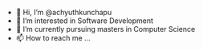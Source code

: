 - 👋 Hi, I’m @achyuthkunchapu
- 👀 I’m interested in Software Development
- 🌱 I’m currently pursuing masters in Computer Science
- 📫 How to reach me ...

<!---
achyuthkunchapu/achyuthkunchapu is a ✨ special ✨ repository because its `README.md` (this file) appears on your GitHub profile.
You can click the Preview link to take a look at your changes.
--->

